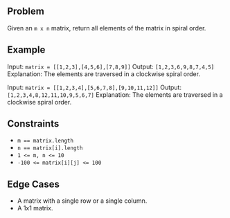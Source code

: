 ## Problem

Given an `m x n` matrix, return all elements of the matrix in spiral order.

## Example

Input: `matrix = [[1,2,3],[4,5,6],[7,8,9]]`
Output: `[1,2,3,6,9,8,7,4,5]`
Explanation: The elements are traversed in a clockwise spiral order.

Input: `matrix = [[1,2,3,4],[5,6,7,8],[9,10,11,12]]`
Output: `[1,2,3,4,8,12,11,10,9,5,6,7]`
Explanation: The elements are traversed in a clockwise spiral order.

## Constraints

- `m == matrix.length`
- `n == matrix[i].length`
- `1 <= m, n <= 10`
- `-100 <= matrix[i][j] <= 100`

## Edge Cases

- A matrix with a single row or a single column.
- A 1x1 matrix.